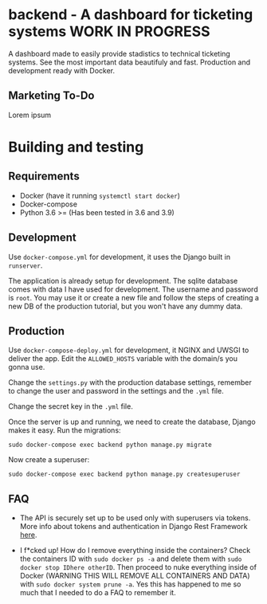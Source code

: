 # backend - A dashboard for ticketing systems WORK IN PROGRESS

A dashboard made to easily provide stadistics to technical ticketing systems. See the most important data beautifuly and fast. Production and development ready with Docker.

## Marketing To-Do

Lorem ipsum

# Building and testing

## Requirements

-   Docker (have it running `systemctl start docker`)
-   Docker-compose
-   Python 3.6 >= (Has been tested in 3.6 and 3.9)

## Development

Use `docker-compose.yml` for development, it uses the Django built in `runserver`.

The application is already setup for development. The sqlite database comes with data I have used for development. The username and password is `root`. You may use it or create a new file and follow the steps of creating a new DB of the production tutorial, but you won't have any dummy data.

## Production

Use `docker-compose-deploy.yml` for development, it NGINX and UWSGI to deliver the app. Edit the `ALLOWED_HOSTS` variable with the domain/s you gonna use.

Change the `settings.py` with the production database settings, remember to change the user and password in the settings and the `.yml` file.

Change the secret key in the `.yml` file.

Once the server is up and running, we need to create the database, Django makes it easy. Run the migrations:

`sudo docker-compose exec backend python manage.py migrate`

Now create a superuser:

`sudo docker-compose exec backend python manage.py createsuperuser`

## FAQ

-   The API is securely set up to be used only with superusers via tokens. More info about tokens and authentication in Django Rest Framework [here](https://www.django-rest-framework.org/api-guide/authentication/).

-   I f\*cked up! How do I remove everything inside the containers? Check the containers ID with `sudo docker ps -a` and delete them with `sudo docker stop IDhere otherID`. Then proceed to nuke everything inside of Docker (WARNING THIS WILL REMOVE ALL CONTAINERS AND DATA) with `sudo docker system prune -a`. Yes this has happened to me so much that I needed to do a FAQ to remember it.
